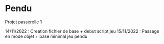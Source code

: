 # Pendu
Projet passerelle 1

14/11/2022 : Creation fichier de base + debut script jeu
15/11/2022 : Passage en mode objet + base minimal jeu pendu